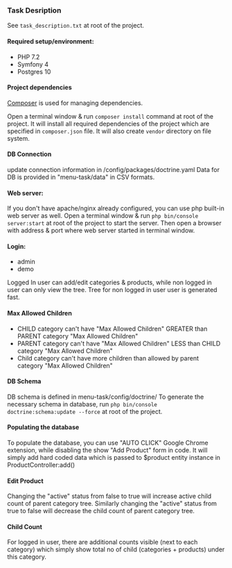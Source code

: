 ### Task Desription
See ```task_description.txt``` at root of the project.

#### Required setup/environment:
* PHP 7.2
* Symfony 4
* Postgres 10

#### Project dependencies
[Composer](https://getcomposer.org/) is used for managing dependencies.

Open a terminal window & run ```composer install``` command at root of the project.
It will install all required dependencies of the project which are specified in ```composer.json``` file.
It will also create ```vendor``` directory on file system.


#### DB Connection
update connection information in /config/packages/doctrine.yaml
Data for DB is provided in "menu-task/data" in CSV formats.

#### Web server:
If you don't have apache/nginx already configured, you can use php built-in web server as well.
Open a terminal window & run ```php bin/console server:start``` at root of the project to start the server. Then open a browser with address & port where web
server started in terminal window.


#### Login: 
* admin
* demo

Logged In user can add/edit categories & products, while non logged in user can only view the tree.
Tree for non logged in user user is generated fast.

#### Max Allowed Children
* CHILD category can't have "Max Allowed Children" GREATER than PARENT category "Max Allowed Children"
* PARENT category can't have "Max Allowed Children" LESS than CHILD category "Max Allowed Children"
* Child category can't have more children than allowed by parent category "Max Allowed Children"


#### DB Schema
DB schema is defined in menu-task/config/doctrine/
To generate the necessary schema in database, run ```php bin/console doctrine:schema:update --force``` at root of the project.

####  Populating the database
To populate the database, you can use "AUTO CLICK" Google Chrome extension, while disabling the show "Add Product" form in code.
It will simply add hard coded data which is passed to $product entity instance in ProductController:add()


#### Edit Product
Changing the "active" status from false to true will increase active child count of parent category tree.
Similarly changing the "active" status from true to false will decrease the child count of parent category tree.

#### Child Count
For logged in user, there are additional counts visible (next to each category) which simply show total no of child (categories + products) under this category.





